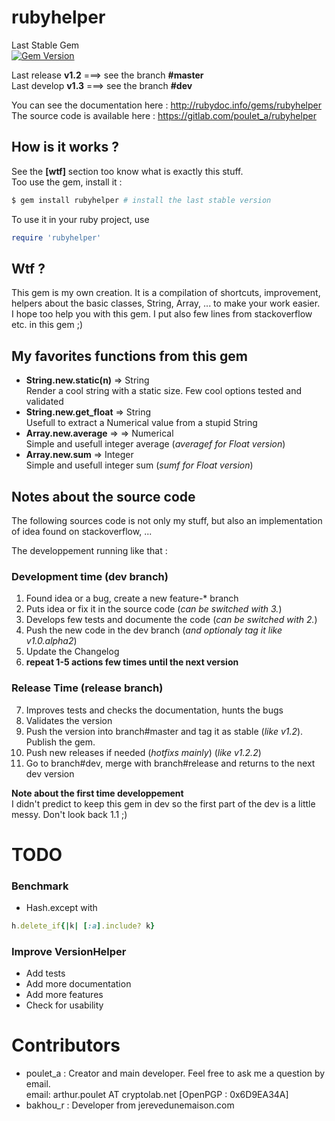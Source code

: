 # rubyhelper

Last Stable Gem  
[![Gem Version](https://badge.fury.io/rb/rubyhelper.svg)](http://badge.fury.io/rb/rubyhelper)  

Last release	**v1.2** ===> see the branch **#master**  
Last develop	**v1.3** ===> see the branch **#dev**  

You can see the documentation here : http://rubydoc.info/gems/rubyhelper  
The source code is available here  : https://gitlab.com/poulet_a/rubyhelper  


## How is it works ?
See the **[wtf]** section too know what is exactly this stuff.  
Too use the gem, install it :
```bash
$ gem install rubyhelper # install the last stable version
```

To use it in your ruby project, use
```ruby
require 'rubyhelper'
```


## Wtf ?
This gem is my own creation. It is a compilation of shortcuts, improvement,
helpers about the basic classes, String, Array, ... to make your work easier.  
I hope too help you with this gem. I put also few lines from stackoverflow etc.
in this gem ;)


## My favorites functions from this gem
- **String.new.static(n)** => String  
	Render a cool string with a static size. Few cool options tested and validated  
- **String.new.get_float** => String  
	Usefull to extract a Numerical value from a stupid String  
- **Array.new.average** =>  => Numerical  
	Simple and usefull integer average (*averagef for Float version*)  
- **Array.new.sum** => Integer  
	Simple and usefull integer sum (*sumf for Float version*)  


## Notes about the source code
The following sources code is not only my stuff, but also an implementation of
idea found on stackoverflow, ...  

The developpement running like that :  
### Development time (dev branch) ###
1. Found idea or a bug, create a new feature-* branch  
2. Puts idea or fix it in the source code (*can be switched with 3.*)  
3. Develops few tests and documente the code (*can be switched with 2.*)  
4. Push the new code in the dev branch (*and optionaly tag it like v1.0.alpha2*)
5. Update the Changelog
6. **repeat 1-5 actions few times until the next version**  
### Release Time (release branch) ###
7. Improves tests and checks the documentation, hunts the bugs  
8. Validates the version  
9. Push the version into branch#master and tag it as stable (*like v1.2*). Publish the gem.  
10. Push new releases if needed (*hotfixs mainly*) (*like v1.2.2*)  
11. Go to branch#dev, merge with branch#release and returns to the next dev version  

**Note about the first time developpement**  
I didn't predict to keep this gem in dev so the first part of the dev
is a little messy. Don't look back 1.1 ;)  


# TODO
### Benchmark
- Hash.except with  
```ruby
h.delete_if{|k| [:a].include? k}
```  

### Improve VersionHelper
- Add tests
- Add more documentation
- Add more features
- Check for usability

# Contributors
- poulet_a : Creator and main developer. Feel free to ask me a question by email.  
	email: arthur.poulet AT cryptolab.net [OpenPGP : 0x6D9EA34A]  
- bakhou_r : Developer from jerevedunemaison.com
